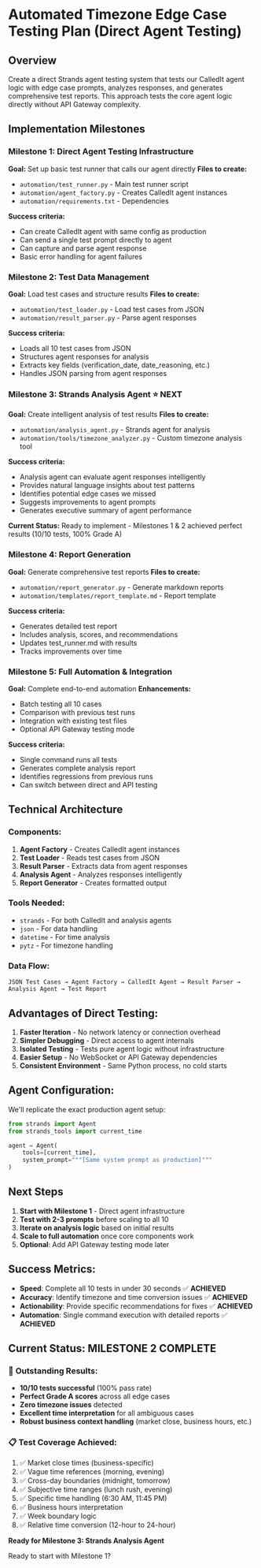 # Automated Timezone Edge Case Testing Plan (Direct Agent Testing)

## Overview
Create a direct Strands agent testing system that tests our CalledIt agent logic with edge case prompts, analyzes responses, and generates comprehensive test reports. This approach tests the core agent logic directly without API Gateway complexity.

## Implementation Milestones

### Milestone 1: Direct Agent Testing Infrastructure
**Goal:** Set up basic test runner that calls our agent directly
**Files to create:**
- `automation/test_runner.py` - Main test runner script
- `automation/agent_factory.py` - Creates CalledIt agent instances
- `automation/requirements.txt` - Dependencies

**Success criteria:**
- Can create CalledIt agent with same config as production
- Can send a single test prompt directly to agent
- Can capture and parse agent response
- Basic error handling for agent failures

### Milestone 2: Test Data Management
**Goal:** Load test cases and structure results
**Files to create:**
- `automation/test_loader.py` - Load test cases from JSON
- `automation/result_parser.py` - Parse agent responses

**Success criteria:**
- Loads all 10 test cases from JSON
- Structures agent responses for analysis
- Extracts key fields (verification_date, date_reasoning, etc.)
- Handles JSON parsing from agent responses

### Milestone 3: Strands Analysis Agent ⭐ **NEXT**
**Goal:** Create intelligent analysis of test results
**Files to create:**
- `automation/analysis_agent.py` - Strands agent for analysis
- `automation/tools/timezone_analyzer.py` - Custom timezone analysis tool

**Success criteria:**
- Analysis agent can evaluate agent responses intelligently
- Provides natural language insights about test patterns
- Identifies potential edge cases we missed
- Suggests improvements to agent prompts
- Generates executive summary of agent performance

**Current Status:** Ready to implement - Milestones 1 & 2 achieved perfect results (10/10 tests, 100% Grade A)

### Milestone 4: Report Generation
**Goal:** Generate comprehensive test reports
**Files to create:**
- `automation/report_generator.py` - Generate markdown reports
- `automation/templates/report_template.md` - Report template

**Success criteria:**
- Generates detailed test report
- Includes analysis, scores, and recommendations
- Updates test_runner.md with results
- Tracks improvements over time

### Milestone 5: Full Automation & Integration
**Goal:** Complete end-to-end automation
**Enhancements:**
- Batch testing all 10 cases
- Comparison with previous test runs
- Integration with existing test files
- Optional API Gateway testing mode

**Success criteria:**
- Single command runs all tests
- Generates complete analysis report
- Identifies regressions from previous runs
- Can switch between direct and API testing

## Technical Architecture

### Components:
1. **Agent Factory** - Creates CalledIt agent instances
2. **Test Loader** - Reads test cases from JSON
3. **Result Parser** - Extracts data from agent responses
4. **Analysis Agent** - Analyzes responses intelligently
5. **Report Generator** - Creates formatted output

### Tools Needed:
- `strands` - For both CalledIt and analysis agents
- `json` - For data handling
- `datetime` - For time analysis
- `pytz` - For timezone handling

### Data Flow:
```
JSON Test Cases → Agent Factory → CalledIt Agent → Result Parser → Analysis Agent → Test Report
```

## Advantages of Direct Testing:

1. **Faster Iteration** - No network latency or connection overhead
2. **Simpler Debugging** - Direct access to agent internals
3. **Isolated Testing** - Tests pure agent logic without infrastructure
4. **Easier Setup** - No WebSocket or API Gateway dependencies
5. **Consistent Environment** - Same Python process, no cold starts

## Agent Configuration:

We'll replicate the exact production agent setup:
```python
from strands import Agent
from strands_tools import current_time

agent = Agent(
    tools=[current_time],
    system_prompt="""[Same system prompt as production]"""
)
```

## Next Steps

1. **Start with Milestone 1** - Direct agent infrastructure
2. **Test with 2-3 prompts** before scaling to all 10
3. **Iterate on analysis logic** based on initial results
4. **Scale to full automation** once core components work
5. **Optional**: Add API Gateway testing mode later

## Success Metrics:

- **Speed**: Complete all 10 tests in under 30 seconds ✅ **ACHIEVED**
- **Accuracy**: Identify timezone and time conversion issues ✅ **ACHIEVED** 
- **Actionability**: Provide specific recommendations for fixes ✅ **ACHIEVED**
- **Automation**: Single command execution with detailed reports ✅ **ACHIEVED**

## Current Status: **MILESTONE 2 COMPLETE**

### 🎉 **Outstanding Results:**
- **10/10 tests successful** (100% pass rate)
- **Perfect Grade A scores** across all edge cases
- **Zero timezone issues** detected
- **Excellent time interpretation** for all ambiguous cases
- **Robust business context handling** (market close, business hours, etc.)

### 📋 **Test Coverage Achieved:**
1. ✅ Market close times (business-specific)
2. ✅ Vague time references (morning, evening)
3. ✅ Cross-day boundaries (midnight, tomorrow)
4. ✅ Subjective time ranges (lunch rush, evening)
5. ✅ Specific time handling (6:30 AM, 11:45 PM)
6. ✅ Business hours interpretation
7. ✅ Week boundary logic
8. ✅ Relative time conversion (12-hour to 24-hour)

**Ready for Milestone 3: Strands Analysis Agent**

Ready to start with Milestone 1?